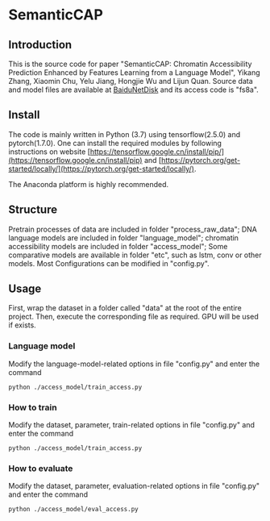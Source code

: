 # SemanticCAP
## Introduction
This is the source code for paper "SemanticCAP: Chromatin Accessibility Prediction Enhanced by Features Learning from a Language Model", Yikang Zhang, Xiaomin Chu, Yelu Jiang, Hongjie Wu and Lijun Quan.
Source data and model files are available at [BaiduNetDisk](https://pan.baidu.com/s/1P_Mfu3xE5_hrUWYk2vKCg) and its access code is "fs8a".

## Install
The code is mainly written in Python (3.7) using tensorflow(2.5.0) and pytorch(1.7.0). One can install the required modules by following instructions on website [https://tensorflow.google.cn/install/pip/](https://tensorflow.google.cn/install/pip) and [https://pytorch.org/get-started/locally/](https://pytorch.org/get-started/locally/).

The Anaconda platform is highly recommended.

## Structure
Pretrain processes of data are included in folder "process_raw_data"; DNA language models are included in folder "language_model"; chromatin accessibility models are included in folder "access_model"; Some comparative models are available in folder "etc", such as lstm, conv or other models.
Most Configurations can be modified in "config.py".

## Usage
First, wrap the dataset in a folder called "data" at the root of the entire project. Then, execute the corresponding file as required. GPU will be used if exists.

### Language model
Modify the language-model-related options in file "config.py" and enter the command
```
python ./access_model/train_access.py
```

### How to train
Modify the dataset, parameter, train-related options in file "config.py" and enter the command
```
python ./access_model/train_access.py
```
### How to evaluate
Modify the dataset, parameter, evaluation-related options in file "config.py" and enter the command
```
python ./access_model/eval_access.py
```

